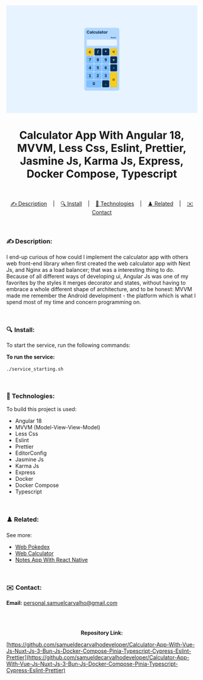![](./thumbnail.png)

<h1 align="center">
Calculator App With Angular 18, MVVM, Less Css, Eslint, Prettier, Jasmine Js, Karma Js, Express, Docker Compose, Typescript
</h1>

<br/>

<br/>

<div align="center">
  <a href="#description">✍️ Description</a> &nbsp;&nbsp;&nbsp;|&nbsp;&nbsp;&nbsp <a href="#install">🔍 Install</a> &nbsp;&nbsp;&nbsp;|&nbsp;&nbsp;&nbsp <a href="#technologies">🚀 Technologies</a> &nbsp;&nbsp;&nbsp;|&nbsp;&nbsp;&nbsp <a href="#related">♟️ Related</a> &nbsp;&nbsp;&nbsp;|&nbsp;&nbsp;&nbsp <a href="#contact">✉️ Contact</a>
</div>

<br />
<br />

<h3 id="description">✍️ Description:</h3>

<p>I end-up curious of how could I implement the calculator app with others web front-end library when first created the web calculator app with Next Js, and Nginx as a load balancer; that was a interesting thing to do. Because of all different ways of developing ui, Angular Js was one of my favorites by the styles it merges decorator and states, without having to embrace a whole different shape of architecture, and to be honest: MVVM made me remember the Android development - the platform which is what I spend most of my time and concern programming on.</p>

<br />

<h3 id="install">🔍  Install:</h3>

<p>To start the service, run the following commands:<p>

**To run the service:**

`./service_starting.sh`

<br />

<h3 id="technologies">🚀 Technologies:</h3>

<p>To build this project is used:</p>

- Angular 18
- MVVM (Model-View-View-Model)
- Less Css
- Eslint
- Prettier
- EditorConfig
- Jasmine Js
- Karma Js
- Express
- Docker
- Docker Compose
- Typescript

<br />

<h3 id="related">♟️ Related:</h3>

See more:

<ul>
  <li><a href="https://github.com/samuelcarvalhodeveloper/Pokedex-With-Next-Js-Typescript-Axios-Jest-React-Testing-Library-PHP-Laravel-Python-Django">Web Pokedex</a></li>
  <li><a href="https://github.com/samueldecarvalhodeveloper/Calculator-With-Next-Js-Nginx-Load-Balancer-Proxy-Server-Server-Side-Rendering-Typescript-Sass">Web Calculator</a></li>
  <li><a href="https://github.com/samuelcarvalhodeveloper/Notes-App-With-React-Native-Expo-Custom-Hooks-Typescript-Sqlite3-Prettier-Eslint-EditorConfig-Jest">Notes App With React Native</a></li>
</ul>

<br />

<h3 id="contact">✉️  Contact:</h3>

**Email:**
<a href="mailto:personal.samuelcarvalho@gmail.com">personal.samuelcarvalho@gmail.com</a>

<br />
<br />

<p align="center"><strong>Repository Link:</strong></p>

[https://github.com/samueldecarvalhodeveloper/Calculator-App-With-Vue-Js-Nuxt-Js-3-Bun-Js-Docker-Compose-Pinia-Typescript-Cypress-Eslint-Prettier](https://github.com/samueldecarvalhodeveloper/Calculator-App-With-Vue-Js-Nuxt-Js-3-Bun-Js-Docker-Compose-Pinia-Typescript-Cypress-Eslint-Prettier)
